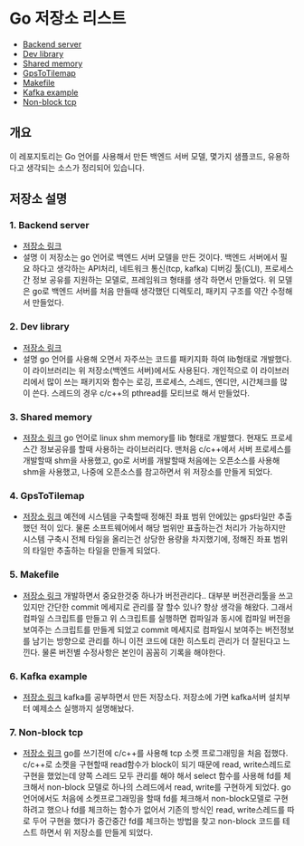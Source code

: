 # Go 저장소 리스트

* [Backend server](https://github.com/gdygd/gobesvrbase)
* [Dev library](https://github.com/gdygd/goglib)
* [Shared memory](https://github.com/gdygd/goshm)
* [GpsToTilemap](https://github.com/gdygd/gps_to_tilemap)
* [Makefile](https://github.com/gdygd/gomake)
* [Kafka example](https://github.com/gdygd/gokafka)
* [Non-block tcp](https://github.com/gdygd/go-nonblock-tcp)


## 개요

이 레포지토리는 Go 언어를 사용해서 만든 백엔드 서버 모델, 몇가지 샘플코드, 유용하다고 생각되는 소스가 정리되어 있습니다. 

## 저장소 설명
### 1. Backend server
* [저장소 링크](https://github.com/gdygd/gobesvrbase)
* 설명
이 저장소는 go 언어로 백엔드 서버 모델을 만든 것이다. 백엔드 서버에서 필요 하다고 생각하는 API처리, 네트워크 통신(tcp, kafka) 디버깅 툴(CLI), 프로세스간 정보 공유를 지원하는 모델로, 프레임워크 형태를 생각 하면서 만들었다. 
위 모델은 go로 백엔드 서버를 처음 만들때 생각했던 디렉토리, 패키지 구조를 약간 수정해서 만들었다.

### 2. Dev library
* [저장소 링크](https://github.com/gdygd/goglib)
* 설명
go 언어를 사용해 오면서 자주쓰는 코드를 패키지화 하여 lib형태로 개발했다. 이 라이브러리는 위 저장소(백엔드 서버)에서도 사용된다. 개인적으로 이 라이브러리에서 많이 쓰는 패키지와 함수는 로깅, 프로세스, 스레드, 엔디안, 시간체크를 많이 쓴다.
스레드의 경우 c/c++의 pthread를 모티브로 해서 만들었다.

### 3. Shared memory
* [저장소 링크](https://github.com/gdygd/goshm)
go 언어로 linux shm memory를 lib 형태로 개발했다. 현재도 프로세스간 정보공유를 할때 사용하는 라이브러리다. 맨처음 c/c++에서 서버 프로세스를 개발할때 shm을 사용했고, go로 서버를 개발할때 처음에는 오픈소스를 사용해 shm을 사용했고, 나중에 오픈소스를 참고하면서 위 저장소를 만들게 되었다.

### 4. GpsToTilemap
* [저장소 링크](https://github.com/gdygd/gps_to_tilemap)
예전에 시스템을 구축할때 정해진 좌표 범위 안에있는 gps타일만 추출했던 적이 있다. 물론 소프트웨어에서 해당 범위만 표출하는건 처리가 가능하지만 시스템 구축시 전체 타일을 올리는건 상당한 용량을 차지했기에, 정해진 좌표 범위의 타일만 추출하는 타일을 만들게 되었다.


### 5. Makefile
* [저장소 링크](https://github.com/gdygd/gomake)
개발하면서 중요한것중 하나가 버전관리다.. 대부분 버전관리툴을 쓰고 있지만 간단한 commit 메세지로 관리를 잘 할수 있나? 항상 생각을 해왔다. 
그래서 컴파일 스크립트를 만들고 위 스크립트를 실행하면 컴파일과 동시에 컴파일 버전을 보여주는 스크립트를 만들게 되었고 commit 메세지로 컴파일시 보여주는 버전정보를 남기는 방향으로 관리를 하니 이전 코드에 대한 히스토리 관리가 더 잘된다고 느낀다.
물론 버전별 수정사항은 본인이 꼼꼼히 기록을 해야한다.


### 6. Kafka example
* [저장소 링크](https://github.com/gdygd/gokafka)
kafka를 공부하면서 만든 저장소다. 저장소에 가면 kafka서버 설치부터 예제소스 실행까지 설명해놨다.


### 7. Non-block tcp
* [저장소 링크](https://github.com/gdygd/go-nonblock-tcp)
go를 쓰기전에 c/c++를 사용해 tcp 소켓 프로그래밍을 처음 접했다. c/c++로 소켓을 구현할때 read함수가 block이 되기 때문에 read, write스레드로 구현을 했었는데 양쪽 스레드 모두 관리를 해야 해서 select 함수를 사용해 fd를 체크해서 non-block 모델로 하나의 스레드에서 read, write를 구현하게 되었다. 
go언어에서도 처음에 소켓프로그래밍을 할때 fd를 체크해서 non-block모델로 구현하려고 했으나 fd를 체크하는 함수가 없어서 기존의 방식인 read, write스레드를 따로 두어 구현을 했다가 중간중간 fd를 체크하는 방법을 찾고 non-block 코드를 테스트 하면서 위 저장소를 만들게 되었다.

